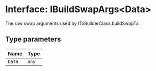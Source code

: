 # Interface: IBuildSwapArgs<Data\>

The raw swap arguments used by ITxBuilderClass.buildSwapTx.

## Type parameters

| Name | Type |
| :------ | :------ |
| `Data` | `any` |

